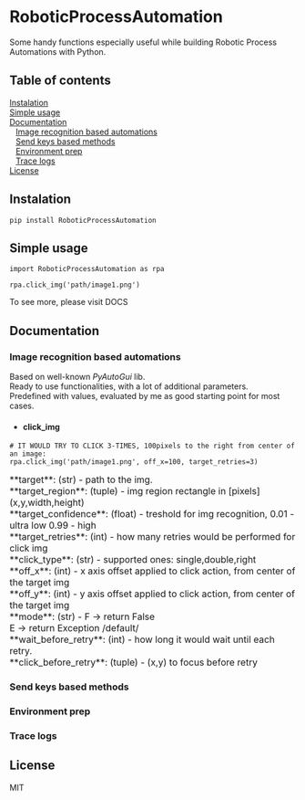 # RoboticProcessAutomation
Some handy functions especially useful while building Robotic Process Automations with Python.

## Table of contents

[Instalation](#instalation) <br />
[Simple usage](#simple-usage) <br />
[Documentation](#documentation) <br />
&ensp; [Image recognition based automations](#image-recognition-based-automations) <br />
&ensp; [Send keys based methods](#send-keys-based-methods) <br />
&ensp; [Environment prep](#environment-prep) <br />
&ensp; [Trace logs](#trace-logs) <br />
[License](#license)

## Instalation
```
pip install RoboticProcessAutomation
```

## Simple usage
```
import RoboticProcessAutomation as rpa

rpa.click_img('path/image1.png')
```
To see more, please visit DOCS

## Documentation

### Image recognition based automations
Based on well-known *PyAutoGui* lib. <br />
Ready to use functionalities, with a lot of additional parameters. <br />
Predefined with values, evaluated by me as good starting point for most cases.

* #### click_img
```
# IT WOULD TRY TO CLICK 3-TIMES, 100pixels to the right from center of an image:
rpa.click_img('path/image1.png', off_x=100, target_retries=3)
```
 <font size="3">
**target**: (str) - path to the img. <br />
**target_region**: (tuple) - img region rectangle in [pixels] (x,y,width,height) <br />
**target_confidence**: (float) - treshold for img recognition, 0.01 - ultra low 0.99 - high <br />
**target_retries**: (int) - how many retries would be performed for click img <br />
**click_type**: (str) - supported ones: single,double,right <br />
**off_x**: (int) - x axis offset applied to click action, from center of the target img  <br />
**off_y**: (int) - y axis offset applied to click action, from center of the target img  <br />
**mode**: (str) - F -> return False  <br />
              E -> return Exception /default/ <br />
**wait_before_retry**: (int) - how long it would wait until each retry. <br />
**click_before_retry**: (tuple) - (x,y) to focus before retry <br />
</font>

  

### Send keys based methods

### Environment prep

### Trace logs

## License
MIT
